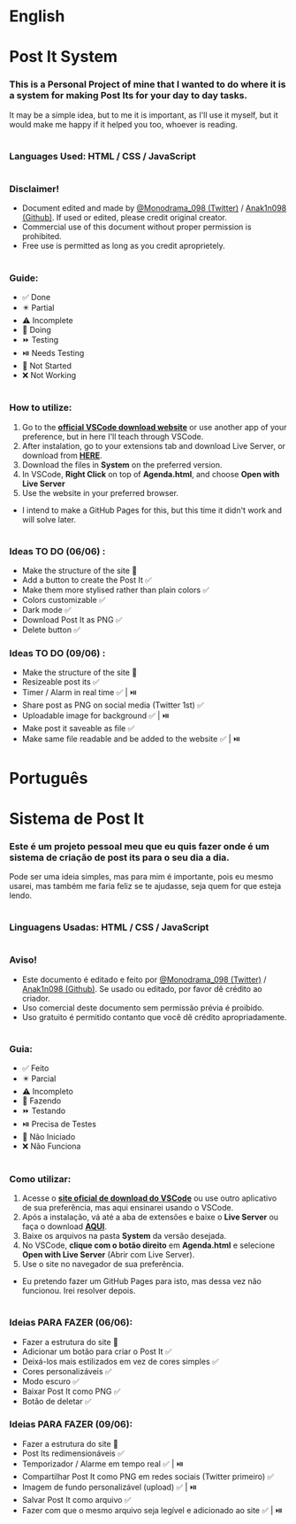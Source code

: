 # English

# Post It System

### This is a Personal Project of mine that I wanted to do where it is a system for making Post Its for your day to day tasks.
It may be a simple idea, but to me it is important, as I'll use it myself, but it would make me happy if it helped you too, whoever is reading.
#
### Languages Used: HTML / CSS / JavaScript
#
### Disclaimer!
+ Document edited and made by [@Monodrama_098 (Twitter)](https://x.com/Monodrama_098) / [Anak1n098 (Github)](https://github.com/Anak1n098). If used or edited, please credit original creator.
+ Commercial use of this document without proper permission is prohibited.
+ Free use is permitted as long as you credit aproprietely.
#
### Guide:
+ ✅ Done
+ ✴️ Partial
+ ⚠️ Incomplete
+ 🛜 Doing
+ ⏩️ Testing
+ ⏯️ Needs Testing
+ 🔶 Not Started
+ ❌ Not Working
#
### How to utilize:
1. Go to the **[official VSCode download website](https://code.visualstudio.com/download)** or use another app of your preference, but in here I'll teach through VSCode.
2. After instalation, go to your extensions tab and download Live Server, or download from **[HERE](https://marketplace.visualstudio.com/items?itemName=ritwickdey.LiveServer)**.
3. Download the files in **System** on the preferred version.
4. In VSCode, **Right Click** on top of **Agenda.html**, and choose **Open with Live Server**
5. Use the website in your preferred browser.

- I intend to make a GitHub Pages for this, but this time it didn't work and will solve later.
#
### Ideas TO DO (06/06) :
 - Make the structure of the site 🛜
 - Add a button to create the Post It ✅
 - Make them more stylised rather than plain colors ✅
 - Colors customizable ✅
 - Dark mode ✅
 - Download Post It as PNG ✅
 - Delete button ✅

### Ideas TO DO (09/06) :
- Make the structure of the site 🛜
- Resizeable post its ✅
- Timer / Alarm in real time ✅ | ⏯️
- Share post as PNG on social media (Twitter 1st) ✅
- Uploadable image for background ✅ | ⏯️
- Make post it saveable as file ✅
- Make same file readable and be added to the website ✅ | ⏯️
#
#

# Português

# Sistema de Post It

### Este é um projeto pessoal meu que eu quis fazer onde é um sistema de criação de post its para o seu dia a dia.
Pode ser uma ideia simples, mas para mim é importante, pois eu mesmo usarei, mas também me faria feliz se te ajudasse, seja quem for que esteja lendo.
#
### Linguagens Usadas: HTML / CSS / JavaScript
#
### Aviso!
- Este documento é editado e feito por [@Monodrama_098 (Twitter)](https://x.com/Monodrama_098) / [Anak1n098 (Github)](https://github.com/Anak1n098). Se usado ou editado, por favor dê crédito ao criador.
- Uso comercial deste documento sem permissão prévia é proibido.
- Uso gratuito é permitido contanto que você dê crédito apropriadamente.
#
### Guia:
+ ✅ Feito
+ ✴️ Parcial
+ ⚠️ Incompleto
+ 🛜 Fazendo
+ ⏩️ Testando
+ ⏯️ Precisa de Testes
+ 🔶 Não Iniciado
+ ❌ Não Funciona
#
### Como utilizar:
1. Acesse o **[site oficial de download do VSCode](https://code.visualstudio.com/download)** ou use outro aplicativo de sua preferência, mas aqui ensinarei usando o VSCode.
2. Após a instalação, vá até a aba de extensões e baixe o **Live Server** ou faça o download **[AQUI](https://marketplace.visualstudio.com/items?itemName=ritwickdey.LiveServer)**.
3. Baixe os arquivos na pasta **System** da versão desejada.
4. No VSCode, **clique com o botão direito** em **Agenda.html** e selecione **Open with Live Server** (Abrir com Live Server).
5. Use o site no navegador de sua preferência.

- Eu pretendo fazer um GitHub Pages para isto, mas dessa vez não funcionou. Irei resolver depois.
#
### Ideias PARA FAZER (06/06):  
- Fazer a estrutura do site 🛜
- Adicionar um botão para criar o Post It ✅  
- Deixá-los mais estilizados em vez de cores simples ✅  
- Cores personalizáveis ✅  
- Modo escuro ✅  
- Baixar Post It como PNG ✅  
- Botão de deletar ✅  

### Ideias PARA FAZER (09/06):  
- Fazer a estrutura do site 🛜
- Post Its redimensionáveis ✅
- Temporizador / Alarme em tempo real ✅ | ⏯️
- Compartilhar Post It como PNG em redes sociais (Twitter primeiro) ✅
- Imagem de fundo personalizável (upload) ✅ | ⏯️
- Salvar Post It como arquivo ✅
- Fazer com que o mesmo arquivo seja legível e adicionado ao site ✅ | ⏯️
